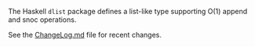 The Haskell `dlist` package defines a list-like type supporting O(1) append and snoc operations.

See the [ChangeLog.md](https://github.com/spl/dlist/blob/master/ChangeLog.md) file for recent changes.
